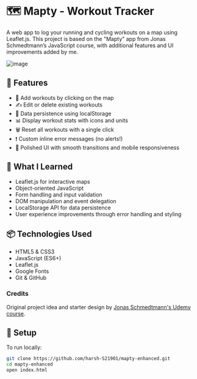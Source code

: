 # 🗺️ Mapty - Workout Tracker

A web app to log your running and cycling workouts on a map using Leaflet.js. This project is based on the "Mapty" app from Jonas Schmedtmann’s JavaScript course, with additional features and UI improvements added by me.

![image](https://github.com/user-attachments/assets/42d9c814-3f6d-45e3-a1d1-8c3c9b76f742)

## 🚀 Features

- 📍 Add workouts by clicking on the map
- ✍️ Edit or delete existing workouts
- 💾 Data persistence using localStorage
- 📊 Display workout stats with icons and units
- 🗑️ Reset all workouts with a single click
- ❗ Custom inline error messages (no alerts!)
- 💅 Polished UI with smooth transitions and mobile responsiveness

## 🧠 What I Learned

- Leaflet.js for interactive maps
- Object-oriented JavaScript
- Form handling and input validation
- DOM manipulation and event delegation
- LocalStorage API for data persistence
- User experience improvements through error handling and styling

## 📦 Technologies Used

- HTML5 & CSS3
- JavaScript (ES6+)
- Leaflet.js
- Google Fonts
- Git & GitHub

### Credits
Original project idea and starter design by [Jonas Schmedtmann's Udemy course](https://www.udemy.com/course/the-complete-javascript-course/).

## 🔧 Setup

To run locally:
```bash
git clone https://github.com/harsh-S21901/mapty-enhanced.git
cd mapty-enhanced
open index.html
